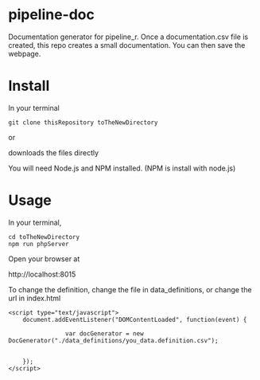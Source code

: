 # pipeline-doc

Documentation generator for pipeline_r.
Once a documentation.csv file is created, this repo creates a small documentation.
You can then save the webpage.


# Install
In your terminal

`git clone thisRepository toTheNewDirectory`

or

downloads the files directly


You will need Node.js and NPM installed. (NPM is install with node.js)

# Usage

In your terminal,

```
cd toTheNewDirectory
npm run phpServer
```

Open your browser at

http://localhost:8015

To change the definition, change the file in data_definitions, or change the url in index.html

```
<script type="text/javascript">
    document.addEventListener("DOMContentLoaded", function(event) {

                var docGenerator = new DocGenerator("./data_definitions/you_data.definition.csv");


    });
</script>
```
